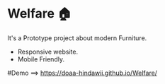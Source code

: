 # Welfare 🏠
 It's a Prototype project about modern Furniture.
- Responsive website.
- Mobile Friendly.
 
 #Demo ==> https://doaa-hindawii.github.io/Welfare/
